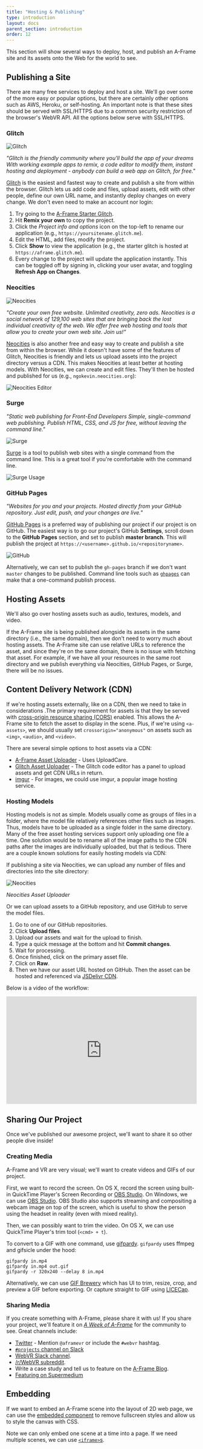 ```yaml
---
title: "Hosting & Publishing"
type: introduction
layout: docs
parent_section: introduction
order: 12
---
```


This section will show several ways to deploy, host, and publish an A-Frame
site and its assets onto the Web for the world to see.

<!--toc-->

## Publishing a Site

There are many free services to deploy and host a site. We'll go over some of
the more easy or popular options, but there are certainly other options such
as AWS, Heroku, or self-hosting. An important note is that these sites should
be served with SSL/HTTPS due to a common security restriction of the browser's
WebVR API. All the options below serve with SSL/HTTPS.

### Glitch

![Glitch](https://cloud.githubusercontent.com/assets/674727/25643449/b5ee2542-2f54-11e7-9d45-22f3aa0b208f.jpg)

*"Glitch is the friendly community where you'll build the app of your dreams
With working example apps to remix, a code editor to modify them, instant
hosting and deployment - anybody can build a web app on Glitch, for free."*

[Glitch](https://glitch.com) is the easiest and fastest way to create and
publish a site from within the browser. Glitch lets us add code and files,
upload assets, edit with other people, define our own URL name, and instantly
deploy changes on every change. We don't even need to make an account nor
login:

1. Try going to the [A-Frame Starter Glitch](https://glitch.com/~aframe/).
2. Hit **Remix your own** to copy the project.
3. Click the *Project info and options* icon on the top-left to rename our
application (e.g., `https://yoursitename.glitch.me`).
4. Edit the HTML, add files, modify the project.
5. Click **Show** to view the application (e.g., the starter glitch is hosted at `https://aframe.glitch.me`).
6. Every change to the project will update the application instantly. This can
be toggled off by signing in, clicking your user avatar, and toggling **Refresh
App on Changes**.

### Neocities

![Neocities](https://cloud.githubusercontent.com/assets/674727/25643397/6db47790-2f54-11e7-9eb3-ac18a1513e9f.jpg)

*"Create your own free website.  Unlimited creativity, zero ads.  Neocities is
a social network of 129,100 web sites that are bringing back the lost
individual creativity of the web. We offer free web hosting and tools that
allow you to create your own web site. Join us!"*

[Neocities](https://neocities.org) is also another free and easy way to create
and publish a site from within the browser. While it doesn't have some of the
features of Glitch, Neocities is friendly and lets us upload assets into the
project directory versus a CDN.  This makes Neocities at least better at
hosting models. With Neocities, we can create and edit files. They'll then be
hosted and published for us (e.g., `ngokevin.neocities.org`):

![Neocities Editor](https://cloud.githubusercontent.com/assets/674727/25643399/704cffe0-2f54-11e7-8d32-868b51407f81.jpg)

### Surge

*"Static web publishing for Front-End Developers Simple, single-command web
publishing. Publish HTML, CSS, and JS for free, without leaving the command
line."*

![Surge](https://cloud.githubusercontent.com/assets/674727/25644655/a0172784-2f5c-11e7-9e44-002d61d4d076.jpg)

[Surge](https://surge.sh) is a tool to publish web sites with a single command
from the command line. This is a great tool if you're comfortable with the
command line.

![Surge Usage](https://cloud.githubusercontent.com/assets/674727/25644695/e80f6ccc-2f5c-11e7-8442-7a963b9786ef.jpg)

### GitHub Pages

*"Websites for you and your projects.  Hosted directly from your GitHub
repository. Just edit, push, and your changes are live."*

[GitHub Pages](https://pages.github.com/) is a preferred way of publishing our
project if our project is on GitHub. The easiest way is to go our project's
GitHub **Settings**, scroll down to the **GitHub Pages** section, and set to
publish **master branch**. This will publish the project at
`https://<username>.github.io/<repositoryname>`.

![GitHub](https://cloud.githubusercontent.com/assets/674727/25644905/5694c7c2-2f5e-11e7-8cde-9d4be7498850.jpg)

Alternatively, we can set to publish the `gh-pages` branch if we don't want
`master` changes to be published. Command line tools such as
[`ghpages`](https://github.com/cvan/ghpages) can make that a one-command
publish process.

## Hosting Assets

We'll also go over hosting assets such as audio, textures, models, and video.

If the A-Frame site is being published alongside its assets in the same
directory (i.e., the same domain), then we don't need to worry much about
hosting assets. The A-Frame site can use relative URLs to reference the asset,
and since they're on the same domain, there is no issue with fetching that
asset. For example, if we have all your resources in the same root directory
and we publish everything via Neocities, GitHub Pages, or Surge, there will be
no issues.

## Content Delivery Network (CDN)

If we're hosting assets externally, like on a CDN, then we need to take in
considerations .The primary requirement for assets is that they be served with
[cross-origin resource sharing
(CORS)](https://developer.mozilla.org/docs/Web/HTTP/Access_control_CORS)
enabled. This allows the A-Frame site to fetch the asset to display in the
scene. Plus, if we're using `<a-assets>`, we should usually set
`crossorigin="anonymous"` on assets such as `<img>`, `<audio>`, and `<video>`.

There are several simple options to host assets via a CDN:

- [A-Frame Asset Uploader](https://cdn.aframe.io/) - Uses UploadCare.
- [Glitch Asset Uploader](https://glitch.com/) - The Glitch code editor has a
  panel to upload assets and get CDN URLs in return.
- [imgur](https://imgur.com/) - For images, we could use imgur, a popular image
  hosting service.

### Hosting Models

Hosting models is not as simple. Models usually come as groups of files in a
folder, where the model file relatively references other files such as images.
Thus, models have to be uploaded as a single folder in the same directory. Many
of the free asset hosting services support only uploading one file a time. One
solution would be to rename all of the image paths to the CDN paths after the
images are individually uploaded, but that is tedious. There are a couple known
solutions for easily hosting models via CDN:

If publishing a site via Neocities, we can upload any number of files and
directories into the site directory:

![Neocities](https://cloud.githubusercontent.com/assets/674727/25639880/713c8266-2f42-11e7-9f2a-8e552bda80fa.jpg)

*Neocities Asset Uploader*

[jsdelivr]: https://www.jsdelivr.com/?docs=gh

Or we can upload assets to a GitHub repository, and use GitHub to serve the
model files.

1. Go to one of our GitHub repositories.
2. Click **Upload files**.
3. Upload our assets and wait for the upload to finish.
4. Type a quick message at the bottom and hit **Commit changes**.
5. Wait for processing.
6. Once finished, click on the primary asset file.
7. Click on **Raw**.
8. Then we have our asset URL hosted on GitHub. Then the asset can be
hosted and referenced via [JSDelivr CDN][jsdelivr].

Below is a video of the workflow:

<div style="position:relative;height:0;padding-bottom:56.25%"><iframe src="https://www.youtube.com/embed/_D_C_oSKp9Y?ecver=2" width="640" height="360" frameborder="0" style="position:absolute;width:100%;height:100%;left:0" allowfullscreen></iframe></div>

## Sharing Our Project

Once we've published our awesome project, we'll want to share it so other
people dive inside!

### Creating Media

[gifpardy]: https://github.com/ngokevin/gifpardy
[obs]: https://obsproject.com/

A-Frame and VR are very visual; we'll want to create videos and GIFs of our
project.

First, we want to record the screen. On OS X, record the screen using built-in
QuickTime Player's Screen Recording or [OBS Studio][obs]. On Windows, we can
use [OBS Studio][obs]. OBS Studio also supports streaming and compositing a
webcam image on top of the screen, which is useful to show the person using the
headset in reality (even with mixed reality).

Then, we can possibly want to trim the video. On OS X, we can use QuickTime
Player's trim tool (`<cmd> + t`).

To convert to a GIF with one command, use [gifpardy][gifpardy]. `gifpardy` uses ffmpeg
and gifsicle under the hood:

```
gifpardy in.mp4
gifpardy in.mp4 out.gif
gifpardy -r 320x240 --delay 8 in.mp4
```

[brewery]: https://itunes.apple.com/us/app/gif-brewery-by-gfycat-capture-make-video-gifs/id1081413713?mt=12

Alternatively, we can use [GIF Brewery][brewery] which has UI to trim, resize,
crop, and preview a GIF before exporting. Or capture straight to GIF using
[LICECap](https://licecap.en.softonic.com/).

### Sharing Media

[blog]: https://aframe.io/blog/
[reddit-webvr]: https://www.reddit.com/r/webvr
[slack-webvr]: https://webvr-slack.herokuapp.com/

If you create something with A-Frame, please share it with us! If you share
your project, we'll feature it on [*A Week of
A-Frame*](https://aframe.io/blog/) for the community to see. Great channels
include:

- [Twitter](https://twitter.com) - Mention `@aframevr` or include the `#webvr`
  hashtag.
- [`#projects` channel on Slack](http://aframevr.slackarchive.io/projects/)
- [WebVR Slack channel][slack-webvr].
- [/r/WebVR subreddit][reddit-webvr].
- Write a case study and tell us to feature on the [A-Frame Blog][blog].
- [Featuring on Supermedium](https://www.supermedium.com/blog/webvr-guidelines)

## Embedding

If we want to embed an A-Frame scene into the layout of 2D web page, we can use
the [embedded component](../components/embedded.md) to remove fullscreen styles
and allow us to style the canvas with CSS.

Note we can only embed one scene at a time into a page. If we need multiple
scenes, we can use
[`<iframe>`s](https://developer.mozilla.org/docs/Web/HTML/Element/iframe).

